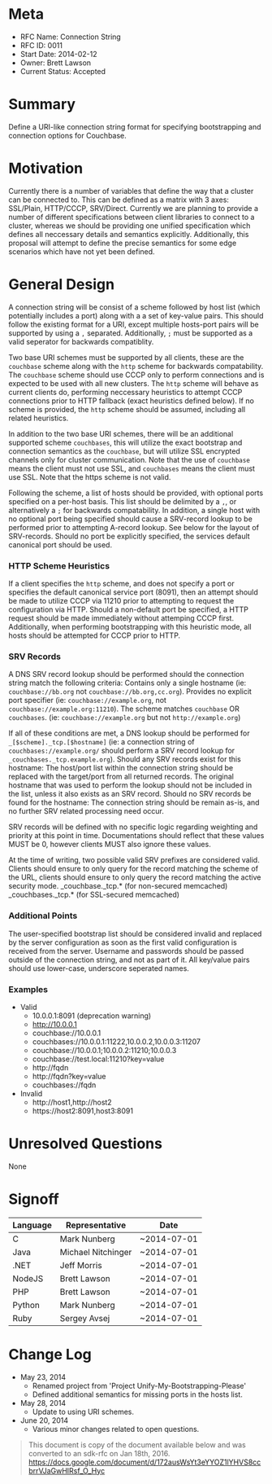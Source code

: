 # Meta

 - RFC Name: Connection String
 - RFC ID: 0011
 - Start Date: 2014-02-12
 - Owner: Brett Lawson
 - Current Status: Accepted

# Summary
Define a URI-like connection string format for specifying bootstrapping and connection options for Couchbase.

# Motivation
Currently there is a number of variables that define the way that a cluster can be connected to.  This can be defined as a matrix with 3 axes: SSL/Plain, HTTP/CCCP, SRV/Direct.  Currently we are planning to provide a number of different specifications between client libraries to connect to a cluster, whereas we should be providing one unified specification which defines all neccessary details and semantics explicitly.  Additionally, this proposal will attempt to define the precise semantics for some edge scenarios which have not yet been defined.

# General Design
A connection string will be consist of a scheme followed by host list (which potentially includes a port) along with a a set of key-value pairs.  This should follow the existing format for a URI, except multiple hosts-port pairs will be supported by using a `,` separated.  Additionally, `;` must be supported as a valid seperator for backwards compatiblity.

Two base URI schemes must be supported by all clients, these are the `couchbase` scheme along with the `http` scheme for backwards compatability.  The `couchbase` scheme should use CCCP only to perform connections and is expected to be used with all new clusters.  The `http` scheme will behave as current clients do, performing neccessary heuristics to attempt CCCP connections prior to HTTP fallback (exact heuristics defined below).  If no scheme is provided, the `http` scheme should be assumed, including all related heuristics.

In addition to the two base URI schemes, there will be an additional supported scheme `couchbases`, this will utilize the exact bootstrap and connection semantics as the `couchbase`, but will utilize SSL encrypted channels only for cluster communication.  Note that the use of `couchbase` means the client must not use SSL, and `couchbases` means the client must use SSL.  Note that the https scheme is not valid.

Following the scheme, a list of hosts should be provided, with optional ports specified on a per-host basis.  This list should be delimited by a `,`, or alternatively a `;` for backwards compatability.  In addition, a single host with no optional port being specified should cause a SRV-record lookup to be performed prior to attempting A-record lookup.  See below for the layout of SRV-records.  Should no port be explicitly specified, the services default canonical port should be used.

### HTTP Scheme Heuristics
If a client specifies the `http` scheme, and does not specify a port or specifies the default canonical service port (8091), then an attempt should be made to utilize CCCP via 11210 prior to attempting to request the configuration via HTTP.  Should a non-default port be specified, a HTTP request should be made immediately without attemping CCCP first.  Additionally, when performing bootstrapping with this heuristic mode, all hosts should be attempted for CCCP prior to HTTP.

### SRV Records
A DNS SRV record lookup should be performed should the connection string match the following criteria:
Contains only a single hostname
(ie: `couchbase://bb.org` not `couchbase://bb.org,cc.org`).
Provides no explicit port specifier
(ie: `couchbase://example.org`, not `couchbase://example.org:11210`).
The scheme matches `couchbase` OR `couchbases`.
(ie: `couchbase://example.org` but not `http://example.org`)

If all of these conditions are met, a DNS lookup should be performed for `_[$scheme]._tcp.[$hostname]` (ie: a connection string of `couchbases://example.org/` should perform a SRV record lookup for `_couchbases._tcp.example.org`).
Should any SRV records exist for this hostname:
The host/port list within the connection string should be replaced with the target/port from all returned records.  The original hostname that was used to perform the lookup should not be included in the list, unless it also exists as an SRV record.
Should no SRV records be found for the hostname:
The connection string should be remain as-is, and no further SRV related processing need occur.


SRV records will be defined with no specific logic regarding weighting and priority at this point in time.  Documentations should reflect that these values MUST be 0, however clients MUST also ignore these values.

At the time of writing, two possible valid SRV prefixes are considered valid.  Clients should ensure to only query for the record matching the scheme of the URL, clients should ensure to only query the record matching the active security mode.
_couchbase._tcp.* (for non-secured memcached)
_couchbases._tcp.* (for SSL-secured memcached)


### Additional Points
The user-specified bootstrap list should be considered invalid and replaced by the server configuration as soon as the first valid configuration is received from the server.
Username and passwords should be passed outside of the connection string, and not as part of it.
All key/value pairs should use lower-case, underscore seperated names.


### Examples
- Valid
  - 10.0.0.1:8091 (deprecation warning)
  - http://10.0.0.1
  - couchbase://10.0.0.1
  - couchbases://10.0.0.1:11222,10.0.0.2,10.0.0.3:11207
  - couchbase://10.0.0.1;10.0.0.2:11210;10.0.0.3
  - couchbase://test.local:11210?key=value
  - http://fqdn
  - http://fqdn?key=value
  - couchbases://fqdn
- Invalid
  - http://host1,http://host2
  - https://host2:8091,host3:8091

# Unresolved Questions
None

# Signoff
| Language | Representative     | Date        |
| -------- | ------------------ | ----------- |
| C        | Mark Nunberg       | ~2014-07-01 |
| Java     | Michael Nitchinger | ~2014-07-01 |
| .NET     | Jeff Morris        | ~2014-07-01 |
| NodeJS   | Brett Lawson       | ~2014-07-01 |
| PHP      | Brett Lawson       | ~2014-07-01 |
| Python   | Mark Nunberg       | ~2014-07-01 |
| Ruby     | Sergey Avsej       | ~2014-07-01 |


# Change Log
 - May 23, 2014
   - Renamed project from 'Project Unify-My-Bootstrapping-Please'
   - Defined additional semantics for missing ports in the hosts list.
 - May 28, 2014
   - Update to using URI schemes.
 - June 20, 2014
   - Various minor changes related to open questions.


> This document is copy of the document available below and was converted to an sdk-rfc on Jan 18th, 2016.
> https://docs.google.com/document/d/172ausWsYt3eYYOZ1lYHVS8ccbrrVJaGwHIRsf_O_Hyc
